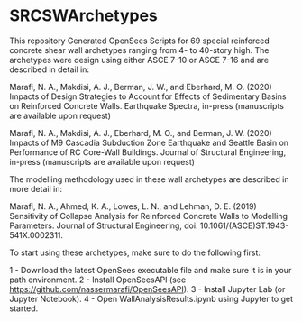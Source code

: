 # SRCSWArchetypes
 
This repository Generated OpenSees Scripts for 69 special reinforced concrete shear wall archetypes ranging from 4- to 40-story high. The archetypes were design using either ASCE 7-10 or ASCE 7-16 and are described in detail in:

Marafi, N. A., Makdisi, A. J., Berman, J. W., and Eberhard, M. O. (2020) Impacts of Design Strategies to Account for Effects of Sedimentary Basins on Reinforced Concrete Walls. Earthquake Spectra, in-press (manuscripts are available upon request)

Marafi, N. A., Makdisi, A. J., Eberhard, M. O., and Berman, J. W. (2020) Impacts of M9 Cascadia Subduction Zone Earthquake and Seattle Basin on Performance of RC Core-Wall Buildings. Journal of Structural Engineering, in-press (manuscripts are available upon request)

The modelling methodology used in these wall archetypes are described in more detail in:

Marafi, N. A., Ahmed, K. A., Lowes, L. N., and Lehman, D. E. (2019) Sensitivity of Collapse Analysis for Reinforced Concrete Walls to Modelling Parameters. Journal of Structural Engineering, doi: 10.1061/(ASCE)ST.1943-541X.0002311.

To start using these archetypes, make sure to do the following first:

1 - Download the latest OpenSees executable file and make sure it is in your path environment.
2 - Install OpenSeesAPI (see https://github.com/nassermarafi/OpenSeesAPI).
3 - Install Jupyter Lab (or Jupyter Notebook).
4 - Open WallAnalysisResults.ipynb using Jupyter to get started.